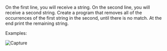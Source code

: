 On the first line, you will receive a string. On the second line, you will receive a second string. 
Create a program that removes all of the occurrences of the first string in the second, until there is no match. At the end print the remaining string.

Examples:

![Capture](https://user-images.githubusercontent.com/45227327/202435331-ab9301e3-3be5-437f-ad9b-33e4de0b8e7d.PNG)

